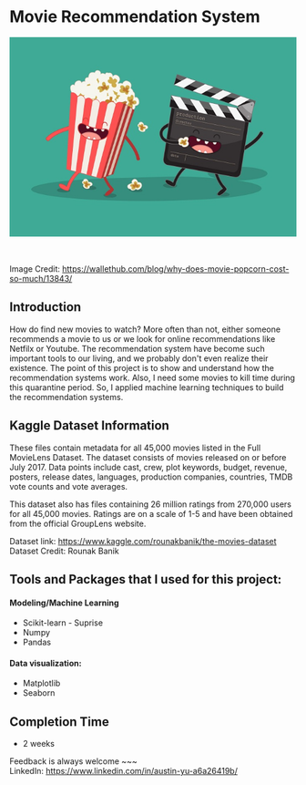 # Movie Recommendation System

<p align="center">
 <img src="why-does-movie-popcorn-cost-so-much.jpg" width="600" height="350">
</p> <br>

Image Credit: https://wallethub.com/blog/why-does-movie-popcorn-cost-so-much/13843/

## Introduction
How do find new movies to watch? More often than not, either someone recommends a movie to us or we look for online recommendations like Netfilx or Youtube. The recommendation system have become such important tools to our living, and we probably don't even realize their existence. The point of this project is to show and understand how the recommendation systems work. Also, I need some movies to kill time during this quarantine period. So, I applied machine learning techniques to build the recommendation systems. 
 
## Kaggle Dataset Information

These files contain metadata for all 45,000 movies listed in the Full MovieLens Dataset. The dataset consists of movies released on or before July 2017. Data points include cast, crew, plot keywords, budget, revenue, posters, release dates, languages, production companies, countries, TMDB vote counts and vote averages.

This dataset also has files containing 26 million ratings from 270,000 users for all 45,000 movies. Ratings are on a scale of 1-5 and have been obtained from the official GroupLens website.

Dataset link: https://www.kaggle.com/rounakbanik/the-movies-dataset <br>
Dataset Credit: Rounak Banik

## Tools and Packages that I used for this project:

#### Modeling/Machine Learning
* Scikit-learn - Suprise
* Numpy
* Pandas

#### Data visualization:
* Matplotlib
* Seaborn

## Completion Time
* 2 weeks  

Feedback is always welcome ~~~ <br>
LinkedIn: https://www.linkedin.com/in/austin-yu-a6a26419b/
